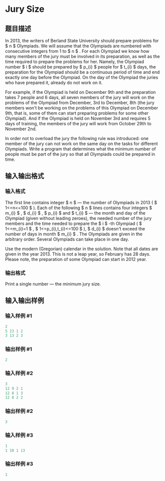 # Jury Size

## 题目描述

In 2013, the writers of Berland State University should prepare problems for $ n $ Olympiads. We will assume that the Olympiads are numbered with consecutive integers from 1 to $ n $ . For each Olympiad we know how many members of the jury must be involved in its preparation, as well as the time required to prepare the problems for her. Namely, the Olympiad number $ i $ should be prepared by $ p_{i} $ people for $ t_{i} $ days, the preparation for the Olympiad should be a continuous period of time and end exactly one day before the Olympiad. On the day of the Olympiad the juries who have prepared it, already do not work on it.

For example, if the Olympiad is held on December 9th and the preparation takes 7 people and 6 days, all seven members of the jury will work on the problems of the Olympiad from December, 3rd to December, 8th (the jury members won't be working on the problems of this Olympiad on December 9th, that is, some of them can start preparing problems for some other Olympiad). And if the Olympiad is held on November 3rd and requires 5 days of training, the members of the jury will work from October 29th to November 2nd.

In order not to overload the jury the following rule was introduced: one member of the jury can not work on the same day on the tasks for different Olympiads. Write a program that determines what the minimum number of people must be part of the jury so that all Olympiads could be prepared in time.

## 输入输出格式

### 输入格式

The first line contains integer $ n $ — the number of Olympiads in 2013 ( $ 1<=n<=100 $ ). Each of the following $ n $ lines contains four integers $ m_{i} $ , $ d_{i} $ , $ p_{i} $ and $ t_{i} $ — the month and day of the Olympiad (given without leading zeroes), the needed number of the jury members and the time needed to prepare the $ i $ -th Olympiad ( $ 1<=m_{i}=1 $ , $ 1<=p_{i},t_{i}<=100 $ ), $ d_{i} $ doesn't exceed the number of days in month $ m_{i} $ . The Olympiads are given in the arbitrary order. Several Olympiads can take place in one day.

Use the modern (Gregorian) calendar in the solution. Note that all dates are given in the year 2013. This is not a leap year, so February has 28 days. Please note, the preparation of some Olympiad can start in 2012 year.

### 输出格式

Print a single number — the minimum jury size.

## 输入输出样例

### 输入样例 #1

```cpp
2
5 23 1 2
3 13 2 3

```
### 输出样例 #1

```cpp
2

```
### 输入样例 #2

```cpp
3
12 9 2 1
12 8 1 3
12 8 2 2

```
### 输出样例 #2

```cpp
3

```
### 输入样例 #3

```cpp
1
1 10 1 13

```
### 输出样例 #3

```cpp
1

```
